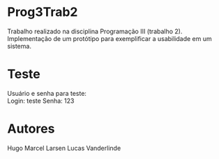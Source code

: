 # Prog3Trab2

Trabalho realizado na disciplina Programação III (trabalho 2).
Implementação de um protótipo para exemplificar a usabilidade em um sistema.

# Teste
Usuário e senha para teste:
<br>Login: teste
Senha: 123

# Autores
Hugo Marcel Larsen
Lucas Vanderlinde
